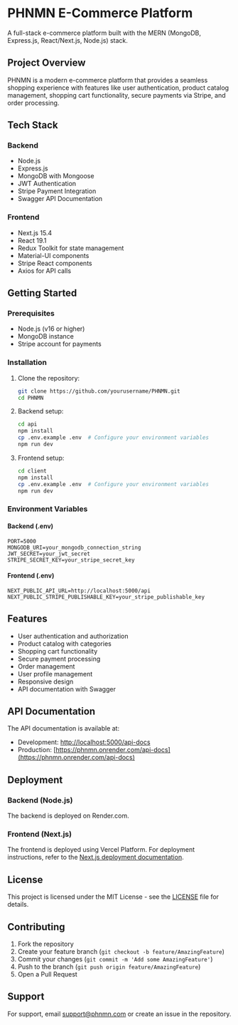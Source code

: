 # PHNMN E-Commerce Platform

A full-stack e-commerce platform built with the MERN (MongoDB, Express.js, React/Next.js, Node.js) stack.

## Project Overview

PHNMN is a modern e-commerce platform that provides a seamless shopping experience with features like user authentication, product catalog management, shopping cart functionality, secure payments via Stripe, and order processing.

## Tech Stack

### Backend

- Node.js
- Express.js
- MongoDB with Mongoose
- JWT Authentication
- Stripe Payment Integration
- Swagger API Documentation

### Frontend

- Next.js 15.4
- React 19.1
- Redux Toolkit for state management
- Material-UI components
- Stripe React components
- Axios for API calls

## Getting Started

### Prerequisites

- Node.js (v16 or higher)
- MongoDB instance
- Stripe account for payments

### Installation

1. Clone the repository:

    ```bash
    git clone https://github.com/yourusername/PHNMN.git
    cd PHNMN
    ```

2. Backend setup:

    ```bash
    cd api
    npm install
    cp .env.example .env  # Configure your environment variables
    npm run dev
    ```

3. Frontend setup:

    ```bash
    cd client
    npm install
    cp .env.example .env  # Configure your environment variables
    npm run dev
    ```

### Environment Variables

#### Backend (.env)

```plaintext
PORT=5000
MONGODB_URI=your_mongodb_connection_string
JWT_SECRET=your_jwt_secret
STRIPE_SECRET_KEY=your_stripe_secret_key
```

#### Frontend (.env)

```plaintext
NEXT_PUBLIC_API_URL=http://localhost:5000/api
NEXT_PUBLIC_STRIPE_PUBLISHABLE_KEY=your_stripe_publishable_key
```

## Features

- User authentication and authorization
- Product catalog with categories
- Shopping cart functionality
- Secure payment processing
- Order management
- User profile management
- Responsive design
- API documentation with Swagger

## API Documentation

The API documentation is available at:

- Development: [http://localhost:5000/api-docs](http://localhost:5000/api-docs)
- Production: [https://phnmn.onrender.com/api-docs](https://phnmn.onrender.com/api-docs)

## Deployment

### Backend (Node.js)

The backend is deployed on Render.com.

### Frontend (Next.js)

The frontend is deployed using Vercel Platform. For deployment instructions, refer to the [Next.js deployment documentation](https://nextjs.org/docs/app/building-your-application/deploying).

## License

This project is licensed under the MIT License - see the [LICENSE](LICENSE) file for details.

## Contributing

1. Fork the repository
2. Create your feature branch (`git checkout -b feature/AmazingFeature`)
3. Commit your changes (`git commit -m 'Add some AmazingFeature'`)
4. Push to the branch (`git push origin feature/AmazingFeature`)
5. Open a Pull Request

## Support

For support, email [support@phnmn.com](mailto:support@phnmn.com) or create an issue in the repository.
